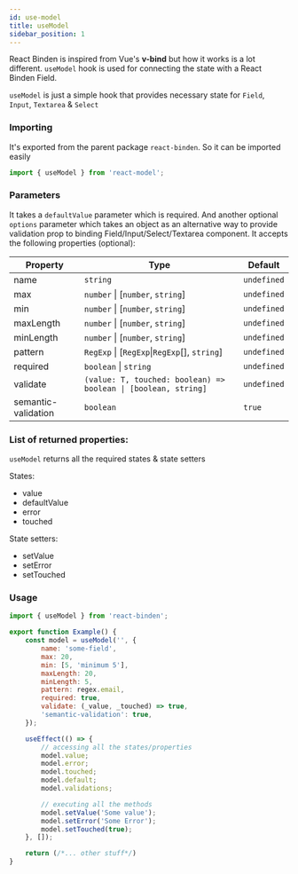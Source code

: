 ```yaml
---
id: use-model
title: useModel
sidebar_position: 1
---
```


React Binden is inspired from Vue's **v-bind** but how it works is a lot different. `useModel` hook is used for connecting the state with a React Binden Field.

`useModel` is just a simple hook that provides necessary state for `Field`, `Input`, `Textarea` & `Select`

### Importing

It's exported from the parent package `react-binden`. So it can be imported easily

```js
import { useModel } from 'react-model';
```

### Parameters

It takes a `defaultValue` parameter which is required. And another optional `options` parameter which takes an object as an alternative way to provide validation prop to binding Field/Input/Select/Textarea component. It accepts the following properties (optional):

| Property            | Type                                                           | Default     |
| ------------------- | -------------------------------------------------------------- | ----------- |
| name                | `string`                                                       | `undefined` |
| max                 | `number` \| [`number`, `string`]                               | `undefined` |
| min                 | `number` \| [`number`, `string`]                               | `undefined` |
| maxLength           | `number` \| [`number`, `string`]                               | `undefined` |
| minLength           | `number` \| [`number`, `string`]                               | `undefined` |
| pattern             | `RegExp` \| [`RegExp`\|`RegExp`[], `string`]                   | `undefined` |
| required            | `boolean` \| `string`                                          | `undefined` |
| validate            | `(value: T, touched: boolean) => boolean \| [boolean, string]` | `undefined` |
| semantic-validation | `boolean`                                                      | `true`      |

### List of returned properties:

`useModel` returns all the required states & state setters

States:

-   value
-   defaultValue
-   error
-   touched

State setters:

-   setValue
-   setError
-   setTouched

### Usage

```jsx
import { useModel } from 'react-binden';

export function Example() {
    const model = useModel('', {
        name: 'some-field',
        max: 20,
        min: [5, 'minimum 5'],
        maxLength: 20,
        minLength: 5,
        pattern: regex.email,
        required: true,
        validate: (_value, _touched) => true,
        'semantic-validation': true,
    });

    useEffect(() => {
        // accessing all the states/properties
        model.value;
        model.error;
        model.touched;
        model.default;
        model.validations;

        // executing all the methods
        model.setValue('Some value');
        model.setError('Some Error');
        model.setTouched(true);
    }, []);

    return (/*... other stuff*/)
}
```
